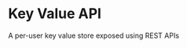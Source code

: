 Key Value API
=========================================
A per-user key value store exposed using REST APIs
